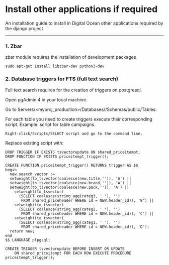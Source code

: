 # Install other applications if required

An installation guide to install in Digital Ocean other applications required by the django project

----------

### 1. Zbar
zbar module requires the installation of development packages
```
sudo apt-get install libzbar-dev python3-dev
``` 


### 2. Database triggers for FTS (full text search)
Full text search requires for the creation of triggers on postgresql.

Open pgAdmin 4 in your local machine.

Go to Servers/<myproj_production>/Databases/<database-name>/Schemas/public/Tables.

For each table you need to create triggers execute their corresponding script. Example: script for table campaigns.
  ```
  Right-click/Scripts/SELECT script and go to the command line. 
  ```
  Replace existing script with:
  ```
  DROP TRIGGER IF EXISTS tsvectorupdate ON shared_priceitempt;
  DROP FUNCTION IF EXISTS priceitempt_trigger();

  CREATE FUNCTION priceitempt_trigger() RETURNS trigger AS $$
  begin
    new.search_vector :=
    setweight(to_tsvector(coalesce(new.title,'')), 'A') ||
    setweight(to_tsvector(coalesce(new.brand,'')), 'A') ||
    setweight(to_tsvector(coalesce(new.pack,'')), 'A') ||
      setweight(to_tsvector(
        (SELECT coalesce(string_agg(categ3, ' '), '')
         FROM shared_priceheader WHERE id = NEW.header_id)), 'B') ||
      setweight(to_tsvector(
        (SELECT coalesce(string_agg(categ2, ' '), '')
         FROM shared_priceheader WHERE id = NEW.header_id)), 'C') ||
      setweight(to_tsvector(
        (SELECT coalesce(string_agg(categ1, ' '), '')
         FROM shared_priceheader WHERE id = NEW.header_id)), 'D');
    return new;
  end
  $$ LANGUAGE plpgsql;

  CREATE TRIGGER tsvectorupdate BEFORE INSERT OR UPDATE
      ON shared_priceitempt FOR EACH ROW EXECUTE PROCEDURE priceitempt_trigger();
  ``` 

